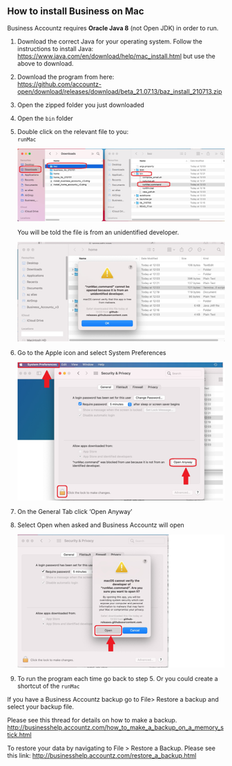 ## How to install Business on Mac

Business Accountz requires **Oracle Java 8** (not Open JDK) in order to run. 

1. Download the correct Java for your operating system. Follow the instructions to install Java: <https://www.java.com/en/download/help/mac_install.html> but use the above to download.
4. Download the program from here:   
   <https://github.com/accountz-open/download/releases/download/beta_21.07.13/baz_install_210713.zip>
5. Open the zipped folder you just downloaded
7. Open the `bin` folder
8. Double click on the relevant file to you:  
   `runMac`  
   
   ![baz install mac](baz-install-mac.jpg)
   
   You will be told the file is from an unidentified developer. 
   
   ![unidentified mac](unidentified-mac.jpg)
   
9. Go to the Apple icon and select System Preferences
   
   ![Security changes](security-changes.jpg)
   
9. On the General Tab click ‘Open Anyway’
9. Select Open when asked and Business Accountz will open

   ![confirm security](confirm-security.jpg)
   
9. To run the program each time go back to step 5. Or you could create a shortcut of the `runMac`

If you have a Business Accountz backup go to File> Restore a backup and select your backup file.

Please see this thread for details on how to make a backup.
<http://businesshelp.accountz.com/how_to_make_a_backup_on_a_memory_stick.html>

To restore your data by navigating to File > Restore a Backup. Please see this link:
<http://businesshelp.accountz.com/restore_a_backup.html>

   
